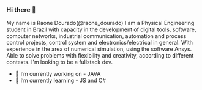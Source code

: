 ### Hi there 👋
My name is Raone Dourado(@raone_dourado) I am a Physical Engineering student in Brazil with capacity in the development of digital tools, software, computer networks, industrial communication, automation and process control projects, control system and electronics/electrical in general. With experience in the area of numerical simulation, using the software Ansys. Able to solve problems with flexibility and creativity, according to different contexts. I'm looking to be a fullstack dev.

- 🔭 I’m currently working on - JAVA
- 🌱 I’m currently learning - JS and C#

